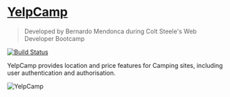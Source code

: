 # [YelpCamp](https://cryptic-bayou-63287.herokuapp.com/)
> Developed by Bernardo Mendonca during Colt Steele's Web Developer Bootcamp

[![Build Status][travis-image]][travis-url]

YelpCamp provides location and price features for Camping sites, including user authentication and authorisation.

![YelpCamp](https://res.cloudinary.com/dxbk4zeyc/image/upload/v1531729068/yelpcamphomepage.png)



<!--## Installation-->

<!--OS X & Linux:-->

<!--```sh-->
<!--npm install my-crazy-module --save-->
<!--```-->

<!--Windows:-->

<!--```sh-->
<!--edit autoexec.bat-->
<!--```-->

<!--## Development setup-->

<!--Describe how to install all development dependencies and how to run an automated test-suite of some kind. Potentially do this for multiple platforms.-->

<!--```sh-->
<!--make install-->
<!--npm test-->
<!--```-->

<!--## Release History-->

<!--* 0.2.1-->
<!--    * CHANGE: Update docs (module code remains unchanged)-->
<!--* 0.2.0-->
<!--    * CHANGE: Remove `setDefaultXYZ()`-->
<!--    * ADD: Add `init()`-->
<!--* 0.1.1-->
<!--    * FIX: Crash when calling `baz()` (Thanks @GenerousContributorName!)-->
<!--* 0.1.0-->
<!--    * The first proper release-->
<!--    * CHANGE: Rename `foo()` to `bar()`-->
<!--* 0.0.1-->
<!--    * Work in progress-->

<!--## Meta-->

<!--Your Name – [@YourTwitter](https://twitter.com/dbader_org) – YourEmail@example.com-->

<!--Distributed under the XYZ license. See ``LICENSE`` for more information.-->

<!--[https://github.com/yourname/github-link](https://github.com/dbader/)-->

<!--## Contributing-->

<!--1. Fork it (<https://github.com/yourname/yourproject/fork>)-->
<!--2. Create your feature branch (`git checkout -b feature/fooBar`)-->
<!--3. Commit your changes (`git commit -am 'Add some fooBar'`)-->
<!--4. Push to the branch (`git push origin feature/fooBar`)-->
<!--5. Create a new Pull Request-->

<!-- Markdown link & img dfn's -->
[npm-image]: https://img.shields.io/npm/v/datadog-metrics.svg?style=flat-square
[npm-url]: https://npmjs.org/package/datadog-metrics
[npm-downloads]: https://img.shields.io/npm/dm/datadog-metrics.svg?style=flat-square
[travis-image]: https://img.shields.io/travis/dbader/node-datadog-metrics/master.svg?style=flat-square
[travis-url]: https://travis-ci.org/dbader/node-datadog-metrics
[wiki]: https://github.com/yourname/yourproject/wiki